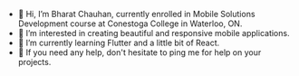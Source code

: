 - 👋 Hi, I’m Bharat Chauhan, currently enrolled in Mobile Solutions Development course at Conestoga College in Waterloo, ON.
- 👀 I’m interested in creating beautiful and responsive mobile applications.
- 🌱 I’m currently learning Flutter and a little bit of React.
- 💞️ If you need any help, don't hesitate to ping me for help on your projects.

<!---
chauhan2b/chauhan2b is a ✨ special ✨ repository because its `README.md` (this file) appears on your GitHub profile.
You can click the Preview link to take a look at your changes.
--->
